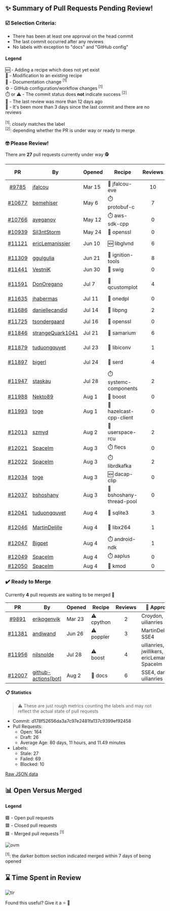 ## :sparkles: Summary of Pull Requests Pending Review!

### :ballot_box_with_check: Selection Criteria:

- There has been at least one approval on the head commit
- The last commit occurred after any reviews
- No labels with exception to "docs" and "GitHub config"

#### Legend

:new: - Adding a recipe which does not yet exist<br>
:memo: - Modification to an existing recipe<br>
:green_book: - Documentation change <sup>[1]</sup><br>
:gear: - GitHub configuration/workflow changes <sup>[1]</sup><br>
:stopwatch: or :warning: - The commit status does **not** indicate success <sup>[2]</sup><br>
:bell: - The last review was more than 12 days ago<br>
:eyes: - It's been more than 3 days since the last commit and there are no reviews<br>
<br>
<sup>[1]</sup>: _closely_ matches the label<br>
<sup>[2]</sup>: depending whether the PR is under way or ready to merge

### :nerd_face: Please Review! 

There are **27** pull requests currently under way :detective:

PR | By | Opened | Recipe | Reviews | Last | :stop_sign: Blockers | :star2: Approvers
:---: | --- | --- | --- | :---: | --- | --- | ---
[#9785](https://github.com/conan-io/conan-center-index/pull/9785)|[jfalcou](https://github.com/jfalcou)|Mar 15|:memo: jfalcou-eve|10|Aug 4||
[#10677](https://github.com/conan-io/conan-center-index/pull/10677)|[bemehiser](https://github.com/bemehiser)|May 6|:stopwatch: protobuf-c|7|Aug 4||gegles
[#10766](https://github.com/conan-io/conan-center-index/pull/10766)|[ayeganov](https://github.com/ayeganov)|May 12|:stopwatch: aws-sdk-cpp|0|:eyes:||
[#10939](https://github.com/conan-io/conan-center-index/pull/10939)|[Sil3ntStorm](https://github.com/Sil3ntStorm)|May 24|:memo: openssl|0|:eyes:||
[#11121](https://github.com/conan-io/conan-center-index/pull/11121)|[ericLemanissier](https://github.com/ericLemanissier)|Jun 10|:new: libglvnd|6|Jul 31||prince-chrismc
[#11309](https://github.com/conan-io/conan-center-index/pull/11309)|[ggulgulia](https://github.com/ggulgulia)|Jun 21|:memo: ignition-tools|8|Jul 25||
[#11441](https://github.com/conan-io/conan-center-index/pull/11441)|[VestniK](https://github.com/VestniK)|Jun 30|:memo: swig|0|:eyes:||
[#11591](https://github.com/conan-io/conan-center-index/pull/11591)|[DonOregano](https://github.com/DonOregano)|Jul 7|:memo: qcustomplot|4|Jul 11 :bell:||
[#11635](https://github.com/conan-io/conan-center-index/pull/11635)|[jhabermas](https://github.com/jhabermas)|Jul 11|:memo: onedpl|0|:eyes:||
[#11686](https://github.com/conan-io/conan-center-index/pull/11686)|[daniellecandid](https://github.com/daniellecandid)|Jul 14|:memo: libpng|2|Aug 1||uilianries
[#11725](https://github.com/conan-io/conan-center-index/pull/11725)|[tsondergaard](https://github.com/tsondergaard)|Jul 16|:memo: openssl|0|:eyes:||
[#11846](https://github.com/conan-io/conan-center-index/pull/11846)|[strangeQuark1041](https://github.com/strangeQuark1041)|Jul 21|:memo: samarium|6|Jul 27||
[#11879](https://github.com/conan-io/conan-center-index/pull/11879)|[tuduongquyet](https://github.com/tuduongquyet)|Jul 23|:memo: libiconv|1|Aug 1||uilianries
[#11897](https://github.com/conan-io/conan-center-index/pull/11897)|[bigerl](https://github.com/bigerl)|Jul 24|:memo: serd|4|Jul 31||
[#11947](https://github.com/conan-io/conan-center-index/pull/11947)|[staskau](https://github.com/staskau)|Jul 28|:stopwatch: systemc-components|2|Jul 29||
[#11988](https://github.com/conan-io/conan-center-index/pull/11988)|[Nekto89](https://github.com/Nekto89)|Aug 1|:memo: boost|0|:eyes:||
[#11993](https://github.com/conan-io/conan-center-index/pull/11993)|[toge](https://github.com/toge)|Aug 1|:memo: hazelcast-cpp-client|0|||
[#12013](https://github.com/conan-io/conan-center-index/pull/12013)|[szmyd](https://github.com/szmyd)|Aug 2|:memo: userspace-rcu|2|Aug 4||wolfee001, SSE4
[#12021](https://github.com/conan-io/conan-center-index/pull/12021)|[SpaceIm](https://github.com/SpaceIm)|Aug 3|:stopwatch: flecs|0|||
[#12022](https://github.com/conan-io/conan-center-index/pull/12022)|[SpaceIm](https://github.com/SpaceIm)|Aug 3|:stopwatch: librdkafka|2|Aug 4||
[#12034](https://github.com/conan-io/conan-center-index/pull/12034)|[toge](https://github.com/toge)|Aug 3|:new: dacap-clip|0|||
[#12037](https://github.com/conan-io/conan-center-index/pull/12037)|[bshoshany](https://github.com/bshoshany)|Aug 3|:memo: bshoshany-thread-pool|0|||
[#12041](https://github.com/conan-io/conan-center-index/pull/12041)|[tuduongquyet](https://github.com/tuduongquyet)|Aug 4|:memo: sqlite3|3|Aug 4||prince-chrismc
[#12046](https://github.com/conan-io/conan-center-index/pull/12046)|[MartinDelille](https://github.com/MartinDelille)|Aug 4|:memo: libx264|1|Aug 4||wolfee001
[#12047](https://github.com/conan-io/conan-center-index/pull/12047)|[Bigpet](https://github.com/Bigpet)|Aug 4|:stopwatch: android-ndk|1|Aug 4||
[#12049](https://github.com/conan-io/conan-center-index/pull/12049)|[SpaceIm](https://github.com/SpaceIm)|Aug 4|:stopwatch: aaplus|0|||
[#12050](https://github.com/conan-io/conan-center-index/pull/12050)|[SpaceIm](https://github.com/SpaceIm)|Aug 4|:memo: kmod|0|||


### :heavy_check_mark: Ready to Merge 

Currently **4** pull requests are waiting to be merged :tada:


PR | By | Opened | Recipe | Reviews | :star2: Approvers
:---: | --- | --- | --- | :---: | ---
[#9891](https://github.com/conan-io/conan-center-index/pull/9891)|[erikogenvik](https://github.com/erikogenvik)|Mar 23|:warning: cpython|2|Croydon, uilianries
[#11381](https://github.com/conan-io/conan-center-index/pull/11381)|[andiwand](https://github.com/andiwand)|Jun 26|:warning: poppler|3|MartinDelille, SSE4
[#11956](https://github.com/conan-io/conan-center-index/pull/11956)|[nilsnolde](https://github.com/nilsnolde)|Jul 28|:warning: boost|4|uilianries, jwillikers, ericLemanissier, SpaceIm
[#12007](https://github.com/conan-io/conan-center-index/pull/12007)|[github-actions[bot]](https://github.com/github-actions[bot])|Aug 2|:green_book: docs|6|SSE4, danimtb, uilianries


#### :clipboard: Statistics

> :warning: These are just rough metrics counting the labels and may not reflect the actual state of pull requests

- Commit: d178f52656da3a7c97e2481fa137c9399ef92458
- Pull Requests:
	- Open: 164
	- Draft: 26
	- Average Age: 80 days, 11 hours, and 11.49 minutes
- Labels:
	- Stale: 27
	- Failed: 69
	- Blocked: 10
	
		
[Raw JSON data](https://raw.githubusercontent.com/prince-chrismc/conan-center-index-pending-review/raw-data/pending-review.json)

## :bar_chart: Open Versus Merged

#### Legend

:green_square: - Open pull requests<br>
:red_square: - Closed pull requests<br>
:purple_square: - Merged pull requests <sup>[1]</sup><br>

![ovm](https://github.com/prince-chrismc/conan-center-index-pending-review/blob/raw-data/open-versus-merged.gif?raw=true)

<sup>[1]</sup>: the darker bottom section indicated merged within 7 days of being opened

## :hourglass: Time Spent in Review

![tir](https://github.com/prince-chrismc/conan-center-index-pending-review/blob/raw-data/time-in-review.png?raw=true)

Found this useful? Give it a :star: :pray:
